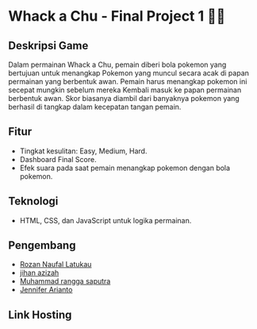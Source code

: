# Whack a Chu - Final Project 1 🐹💛

## Deskripsi Game
Dalam permainan Whack a Chu, pemain diberi bola pokemon yang bertujuan untuk menangkap Pokemon yang muncul secara acak di papan permainan yang berbentuk awan. Pemain harus menangkap pokemon ini secepat mungkin sebelum mereka Kembali masuk ke papan permainan berbentuk awan. Skor biasanya diambil dari banyaknya pokemon yang berhasil di tangkap dalam kecepatan tangan pemain.

## Fitur 
- Tingkat kesulitan: Easy, Medium, Hard.
- Dashboard Final Score.
- Efek suara pada saat pemain menangkap pokemon dengan bola pokemon.

## Teknologi 
- HTML, CSS, dan JavaScript untuk logika permainan.

## Pengembang 
- [Rozan Naufal Latukau]()
- [jihan azizah]()
- [Muhammad rangga saputra]()
- [Jennifer Arianto]()

## Link Hosting

